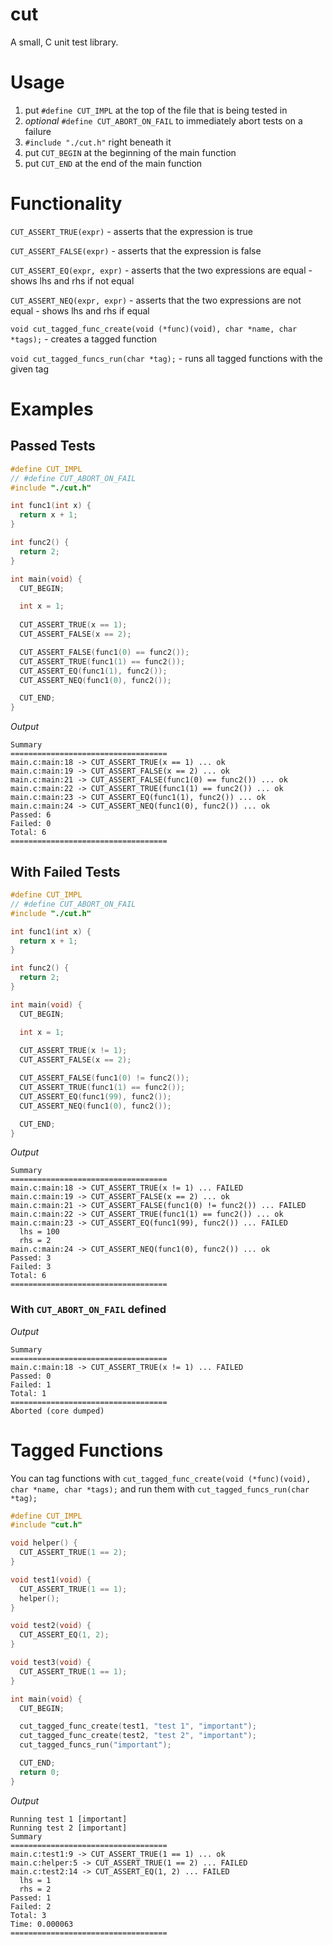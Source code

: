 # cut

A small, C unit test library.

# Usage
1. put `#define CUT_IMPL` at the top of the file that is being tested in
2. *optional* `#define CUT_ABORT_ON_FAIL` to immediately abort tests on a failure
3. `#include "./cut.h"` right beneath it
4. put `CUT_BEGIN` at the beginning of the main function
5. put `CUT_END` at the end of the main function

# Functionality

`CUT_ASSERT_TRUE(expr)` - asserts that the expression is true

`CUT_ASSERT_FALSE(expr)` - asserts that the expression is false

`CUT_ASSERT_EQ(expr, expr)` - asserts that the two expressions are equal - shows lhs and rhs if not equal

`CUT_ASSERT_NEQ(expr, expr)` - asserts that the two expressions are not equal - shows lhs and rhs if equal

`void cut_tagged_func_create(void (*func)(void), char *name, char *tags);` - creates a tagged function

`void cut_tagged_funcs_run(char *tag);` - runs all tagged functions with the given tag

# Examples

## Passed Tests

```c
#define CUT_IMPL
// #define CUT_ABORT_ON_FAIL
#include "./cut.h"

int func1(int x) {
  return x + 1;
}

int func2() {
  return 2;
}

int main(void) {
  CUT_BEGIN;

  int x = 1;
  
  CUT_ASSERT_TRUE(x == 1);
  CUT_ASSERT_FALSE(x == 2);

  CUT_ASSERT_FALSE(func1(0) == func2());
  CUT_ASSERT_TRUE(func1(1) == func2());
  CUT_ASSERT_EQ(func1(1), func2());
  CUT_ASSERT_NEQ(func1(0), func2());

  CUT_END;
}
```

*Output*

```
Summary
===================================
main.c:main:18 -> CUT_ASSERT_TRUE(x == 1) ... ok
main.c:main:19 -> CUT_ASSERT_FALSE(x == 2) ... ok
main.c:main:21 -> CUT_ASSERT_FALSE(func1(0) == func2()) ... ok
main.c:main:22 -> CUT_ASSERT_TRUE(func1(1) == func2()) ... ok
main.c:main:23 -> CUT_ASSERT_EQ(func1(1), func2()) ... ok
main.c:main:24 -> CUT_ASSERT_NEQ(func1(0), func2()) ... ok
Passed: 6
Failed: 0
Total: 6
===================================
```

## With Failed Tests
  
```c
#define CUT_IMPL
// #define CUT_ABORT_ON_FAIL
#include "./cut.h"

int func1(int x) {
  return x + 1;
}

int func2() {
  return 2;
}

int main(void) {
  CUT_BEGIN;

  int x = 1;
  
  CUT_ASSERT_TRUE(x != 1);
  CUT_ASSERT_FALSE(x == 2);

  CUT_ASSERT_FALSE(func1(0) != func2());
  CUT_ASSERT_TRUE(func1(1) == func2());
  CUT_ASSERT_EQ(func1(99), func2());
  CUT_ASSERT_NEQ(func1(0), func2());

  CUT_END;
}
```

*Output*

```
Summary
===================================
main.c:main:18 -> CUT_ASSERT_TRUE(x != 1) ... FAILED
main.c:main:19 -> CUT_ASSERT_FALSE(x == 2) ... ok
main.c:main:21 -> CUT_ASSERT_FALSE(func1(0) != func2()) ... FAILED
main.c:main:22 -> CUT_ASSERT_TRUE(func1(1) == func2()) ... ok
main.c:main:23 -> CUT_ASSERT_EQ(func1(99), func2()) ... FAILED
  lhs = 100
  rhs = 2
main.c:main:24 -> CUT_ASSERT_NEQ(func1(0), func2()) ... ok
Passed: 3
Failed: 3
Total: 6
===================================
```

### With `CUT_ABORT_ON_FAIL` defined

*Output*

```
Summary
===================================
main.c:main:18 -> CUT_ASSERT_TRUE(x != 1) ... FAILED
Passed: 0
Failed: 1
Total: 1
===================================
Aborted (core dumped)
```

# Tagged Functions
You can tag functions with `cut_tagged_func_create(void (*func)(void), char *name, char *tags);` and run them with `cut_tagged_funcs_run(char *tag);`

```c
#define CUT_IMPL
#include "cut.h"

void helper() {
  CUT_ASSERT_TRUE(1 == 2);
}

void test1(void) {
  CUT_ASSERT_TRUE(1 == 1);
  helper();
}

void test2(void) {
  CUT_ASSERT_EQ(1, 2);
}

void test3(void) {
  CUT_ASSERT_TRUE(1 == 1);
}

int main(void) {
  CUT_BEGIN;

  cut_tagged_func_create(test1, "test 1", "important");
  cut_tagged_func_create(test2, "test 2", "important");
  cut_tagged_funcs_run("important");

  CUT_END;
  return 0;
}
```

*Output*

```
Running test 1 [important]
Running test 2 [important]
Summary
===================================
main.c:test1:9 -> CUT_ASSERT_TRUE(1 == 1) ... ok
main.c:helper:5 -> CUT_ASSERT_TRUE(1 == 2) ... FAILED
main.c:test2:14 -> CUT_ASSERT_EQ(1, 2) ... FAILED
  lhs = 1
  rhs = 2
Passed: 1
Failed: 2
Total: 3
Time: 0.000063
===================================
```
